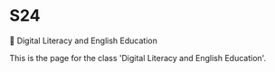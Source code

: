 # S24
📘
Digital Literacy and English Education

This is the page for the class 'Digital Literacy and English Education'.
